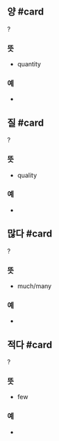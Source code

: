 
## 양 #card
?
### 뜻
- quantity
### 예
-
<!--SR:!2025-04-14,33,270-->

## 질 #card
?
### 뜻
- quality
### 예
-
<!--SR:!2025-03-23,20,250-->

## 많다 #card
?
### 뜻
- much/many
### 예
-
<!--SR:!2025-05-09,48,250-->

## 적다 #card
?
### 뜻
- few
### 예
-
<!--SR:!2025-03-25,9,230-->
